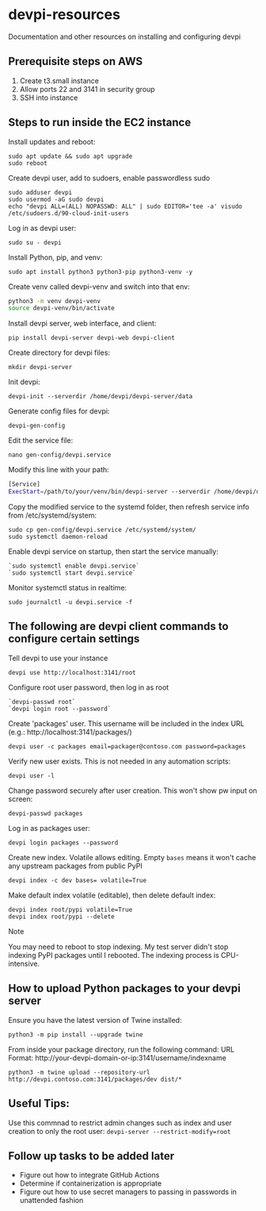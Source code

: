# devpi-resources

Documentation and other resources on installing and configuring devpi

## Prerequisite steps on AWS

1. Create t3.small instance
2. Allow ports 22 and 3141 in security group
3. SSH into instance

## Steps to run inside the EC2 instance

Install updates and reboot:

```shell
sudo apt update && sudo apt upgrade
sudo reboot
```

Create devpi user, add to sudoers, enable passwordless sudo

```shell
sudo adduser devpi
sudo usermod -aG sudo devpi
echo "devpi ALL=(ALL) NOPASSWD: ALL" | sudo EDITOR='tee -a' visudo /etc/sudoers.d/90-cloud-init-users
```

Log in as devpi user:

`sudo su - devpi`

Install Python, pip, and venv:

`sudo apt install python3 python3-pip python3-venv -y`

Create venv called devpi-venv and switch into that env:

```sh
python3 -m venv devpi-venv
source devpi-venv/bin/activate
```

Install devpi server, web interface, and client:

`pip install devpi-server devpi-web devpi-client`

Create directory for devpi files:

`mkdir devpi-server`

Init devpi:

`devpi-init --serverdir /home/devpi/devpi-server/data`

Generate config files for devpi:

`devpi-gen-config`

Edit the service file:

`nano gen-config/devpi.service`

Modify this line with your path:

```sh
[Service]
ExecStart=/path/to/your/venv/bin/devpi-server --serverdir /home/devpi/devpi-server/data --host 0.0.0.0 --port 3141
```

Copy the modified service to the systemd folder, then refresh service info from /etc/systemd/system:

```shell
sudo cp gen-config/devpi.service /etc/systemd/system/
sudo systemctl daemon-reload
```

Enable devpi service on startup, then start the service manually:

```shell
`sudo systemctl enable devpi.service`
`sudo systemctl start devpi.service`
```

Monitor systemctl status in realtime:

`sudo journalctl -u devpi.service -f`

## The following are devpi client commands to configure certain settings

Tell devpi to use your instance

`devpi use http://localhost:3141/root`

Configure root user password, then log in as root

```shell
`devpi-passwd root`
`devpi login root --password`
```

Create 'packages' user. This username will be included in the index URL (e.g.: http://localhost:3141/packages/)

`devpi user -c packages email=packager@contoso.com password=packages`

Verify new user exists. This is not needed in any automation scripts:

`devpi user -l`

Change password securely after user creation. This won't show pw input on screen:

`devpi-passwd packages`

Log in as packages user:

`devpi login packages --password`

Create new index. Volatile allows editing. Empty `bases` means
it won't cache any upstream packages from public PyPI

`devpi index -c dev bases= volatile=True`

Make default index volatile (editable), then delete default index:

```shell
devpi index root/pypi volatile=True
devpi index root/pypi --delete
```

>[!NOTE]
>You may need to reboot to stop indexing. My test server didn't stop indexing 
> PyPI packages until I rebooted. The indexing process is CPU-intensive.

## How to upload Python packages to your devpi server

Ensure you have the latest version of Twine installed:

`python3 -m pip install --upgrade twine`

From inside your package directory, run the following command:
URL Format: http://your-devpi-domain-or-ip:3141/username/indexname 

`python3 -m twine upload --repository-url http://devpi.contoso.com:3141/packages/dev dist/*`

## Useful Tips:
Use this commnad to restrict admin changes such as index and user creation to only the root user:
`devpi-server --restrict-modify=root`

## Follow up tasks to be added later

- Figure out how to integrate GitHub Actions
- Determine if containerization is appropriate
- Figure out how to use secret managers to passing in passwords in unattended fashion
